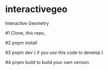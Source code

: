 # interactivegeo
Interactive Geometry

#1 Clone, this repo, 
 
#2 pnpm install

#3 pnpm dev ( if you use this code to develop )

#4 pnpm build to build your own version
